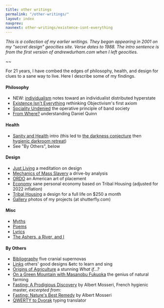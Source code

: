 ```yaml
---
title: other writings
permalink: "/other-writings/"
layout: index
navprev: 
navnext: other-writings/existence-isnt-everything
---
```


_This is a collection of my earlier writings. They began appearing in 2001 on my "secret design" geocities site. Verse dates to 1988. The intro sentence is from the first version of andrewdurham.com when I left geocities._

~~

For 21 years, I have combed the edges of philosophy, health, and design for clues to a sane way to live. Here I describe some of my findings. 

#### Philosophy

- NEW: [individualism](./individualism) notes toward an individualist distributed hyperstate
- [Existence Isn't Everything](./existence-isnt-everything/) rethinking Objectivism's first axiom
- [Sociality Undenied](./sociality-undenied/) the operative principle of band society
- [From Where?](./from-where/) understanding Daniel Quinn

#### Health

- [Sanity and Health](./sanity-and-health/) intro (this led to [the darkness conjecture](../darkness-conjecture/) then [hygienic darkroom retreat](/))
- See "By Others", below

#### Design

- [Just Living](./just-living) a meditation on design
- [Mechanics of Mass Slavery](./mechanics-of-mass-slavery/) a drive-by analysis
- [ORDO](./ordo/) an American art of placement
- [Economy](./economy/) sane personal economy based on Tribal Housing (adjusted for 2022 inflation)
- [Tribal Housing](./tribal-housing/) a design for a full life on $250 a month
- [Gallery](http://andrewdurham.shutterfly.com) photos of my projects (at shutterfly.com)

#### Misc

- [Myths](./myths/)
- [Poems](./poems/)
- [Lyrics](./lyrics/)
- [The Ashers, a River, and I](./ashers/)

#### By Others

- [Bibliography](./bibliography/) five cranial supernovas
- [Links](./links/) others' good designs &etc to learn and sing
- [Origins of Agriculture](./origins-of-agriculture/) a stunning _What if…?_
- [On a Green Mountain with Masanobu Fukuoka](./fukuoka/) the genius of natural farming
- [Fasting: A Prodigious Discovery](./fasting-discovery/) by Albert Mosseri, French hygienic master, _excerpted from:_
- [Fasting: Nature's Best Remedy](./fasting/) by Albert Mosseri
- [QWERTY to Dvorak](/d/) typing translator

